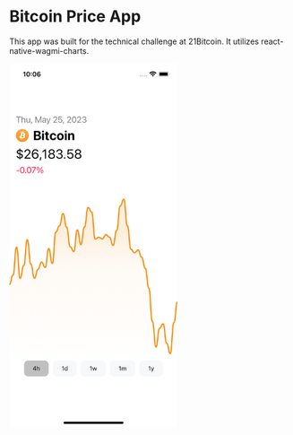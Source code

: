 # Bitcoin Price App

This app was built for the technical challenge at 21Bitcoin. It utilizes react-native-wagmi-charts.

<img src="https://github.com/julian-dotcom/bitcoin-chart/blob/main/app/assets/app-demo.png" width="300">
